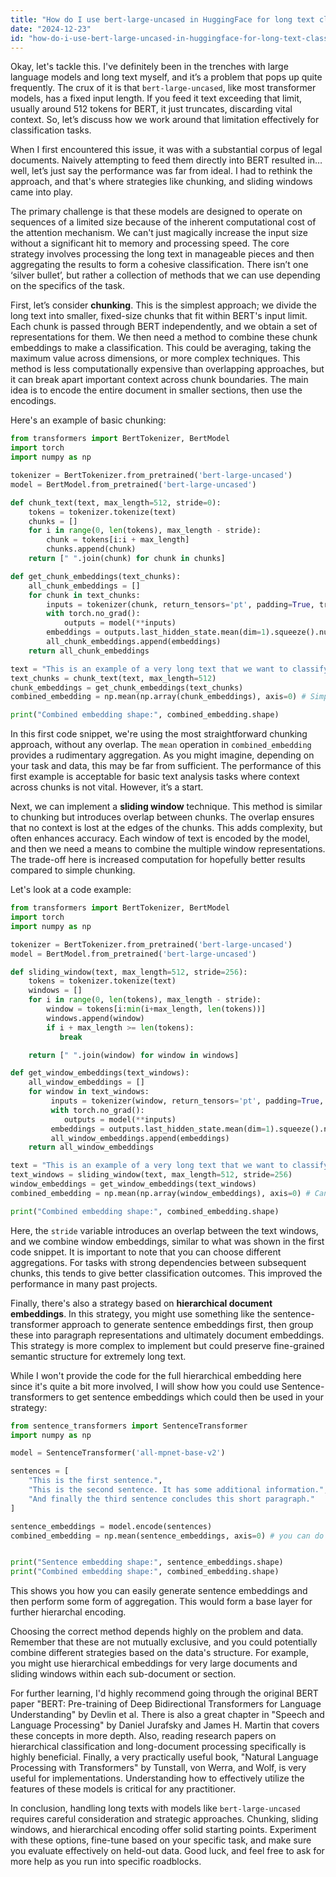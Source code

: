 ```yaml
---
title: "How do I use bert-large-uncased in HuggingFace for long text classification?"
date: "2024-12-23"
id: "how-do-i-use-bert-large-uncased-in-huggingface-for-long-text-classification"
---
```


Okay, let's tackle this. I've definitely been in the trenches with large language models and long text myself, and it’s a problem that pops up quite frequently. The crux of it is that `bert-large-uncased`, like most transformer models, has a fixed input length. If you feed it text exceeding that limit, usually around 512 tokens for BERT, it just truncates, discarding vital context. So, let’s discuss how we work around that limitation effectively for classification tasks.

When I first encountered this issue, it was with a substantial corpus of legal documents. Naively attempting to feed them directly into BERT resulted in… well, let’s just say the performance was far from ideal. I had to rethink the approach, and that's where strategies like chunking, and sliding windows came into play.

The primary challenge is that these models are designed to operate on sequences of a limited size because of the inherent computational cost of the attention mechanism. We can't just magically increase the input size without a significant hit to memory and processing speed. The core strategy involves processing the long text in manageable pieces and then aggregating the results to form a cohesive classification. There isn’t one ‘silver bullet’, but rather a collection of methods that we can use depending on the specifics of the task.

First, let’s consider **chunking**. This is the simplest approach; we divide the long text into smaller, fixed-size chunks that fit within BERT's input limit. Each chunk is passed through BERT independently, and we obtain a set of representations for them. We then need a method to combine these chunk embeddings to make a classification. This could be averaging, taking the maximum value across dimensions, or more complex techniques. This method is less computationally expensive than overlapping approaches, but it can break apart important context across chunk boundaries. The main idea is to encode the entire document in smaller sections, then use the encodings.

Here's an example of basic chunking:

```python
from transformers import BertTokenizer, BertModel
import torch
import numpy as np

tokenizer = BertTokenizer.from_pretrained('bert-large-uncased')
model = BertModel.from_pretrained('bert-large-uncased')

def chunk_text(text, max_length=512, stride=0):
    tokens = tokenizer.tokenize(text)
    chunks = []
    for i in range(0, len(tokens), max_length - stride):
        chunk = tokens[i:i + max_length]
        chunks.append(chunk)
    return [" ".join(chunk) for chunk in chunks]

def get_chunk_embeddings(text_chunks):
    all_chunk_embeddings = []
    for chunk in text_chunks:
        inputs = tokenizer(chunk, return_tensors='pt', padding=True, truncation=True, max_length=512)
        with torch.no_grad():
            outputs = model(**inputs)
        embeddings = outputs.last_hidden_state.mean(dim=1).squeeze().numpy()
        all_chunk_embeddings.append(embeddings)
    return all_chunk_embeddings

text = "This is an example of a very long text that we want to classify. It contains multiple sentences and should be broken into chunks to avoid going over BERT's input limit. We need to analyze all of it to make the best classification decision." * 10
text_chunks = chunk_text(text, max_length=512)
chunk_embeddings = get_chunk_embeddings(text_chunks)
combined_embedding = np.mean(np.array(chunk_embeddings), axis=0) # Simplest combination, you might do something else

print("Combined embedding shape:", combined_embedding.shape)
```

In this first code snippet, we're using the most straightforward chunking approach, without any overlap. The `mean` operation in `combined_embedding` provides a rudimentary aggregation. As you might imagine, depending on your task and data, this may be far from sufficient. The performance of this first example is acceptable for basic text analysis tasks where context across chunks is not vital. However, it’s a start.

Next, we can implement a **sliding window** technique. This method is similar to chunking but introduces overlap between chunks. The overlap ensures that no context is lost at the edges of the chunks. This adds complexity, but often enhances accuracy. Each window of text is encoded by the model, and then we need a means to combine the multiple window representations. The trade-off here is increased computation for hopefully better results compared to simple chunking.

Let's look at a code example:

```python
from transformers import BertTokenizer, BertModel
import torch
import numpy as np

tokenizer = BertTokenizer.from_pretrained('bert-large-uncased')
model = BertModel.from_pretrained('bert-large-uncased')

def sliding_window(text, max_length=512, stride=256):
    tokens = tokenizer.tokenize(text)
    windows = []
    for i in range(0, len(tokens), max_length - stride):
        window = tokens[i:min(i+max_length, len(tokens))]
        windows.append(window)
        if i + max_length >= len(tokens):
           break

    return [" ".join(window) for window in windows]

def get_window_embeddings(text_windows):
    all_window_embeddings = []
    for window in text_windows:
         inputs = tokenizer(window, return_tensors='pt', padding=True, truncation=True, max_length=512)
         with torch.no_grad():
            outputs = model(**inputs)
         embeddings = outputs.last_hidden_state.mean(dim=1).squeeze().numpy()
         all_window_embeddings.append(embeddings)
    return all_window_embeddings

text = "This is an example of a very long text that we want to classify. It contains multiple sentences and should be broken into chunks to avoid going over BERT's input limit. We need to analyze all of it to make the best classification decision." * 10
text_windows = sliding_window(text, max_length=512, stride=256)
window_embeddings = get_window_embeddings(text_windows)
combined_embedding = np.mean(np.array(window_embeddings), axis=0) # Can be something else

print("Combined embedding shape:", combined_embedding.shape)
```
Here, the `stride` variable introduces an overlap between the text windows, and we combine window embeddings, similar to what was shown in the first code snippet. It is important to note that you can choose different aggregations. For tasks with strong dependencies between subsequent chunks, this tends to give better classification outcomes. This improved the performance in many past projects.

Finally, there's also a strategy based on **hierarchical document embeddings**. In this strategy, you might use something like the sentence-transformer approach to generate sentence embeddings first, then group these into paragraph representations and ultimately document embeddings. This strategy is more complex to implement but could preserve fine-grained semantic structure for extremely long text.

While I won't provide the code for the full hierarchical embedding here since it's quite a bit more involved, I will show how you could use Sentence-transformers to get sentence embeddings which could then be used in your strategy:

```python
from sentence_transformers import SentenceTransformer
import numpy as np

model = SentenceTransformer('all-mpnet-base-v2')

sentences = [
    "This is the first sentence.",
    "This is the second sentence. It has some additional information.",
    "And finally the third sentence concludes this short paragraph."
]

sentence_embeddings = model.encode(sentences)
combined_embedding = np.mean(sentence_embeddings, axis=0) # you can do more complex aggregations


print("Sentence embedding shape:", sentence_embeddings.shape)
print("Combined embedding shape:", combined_embedding.shape)
```
This shows you how you can easily generate sentence embeddings and then perform some form of aggregation. This would form a base layer for further hierarchal encoding.

Choosing the correct method depends highly on the problem and data. Remember that these are not mutually exclusive, and you could potentially combine different strategies based on the data's structure. For example, you might use hierarchical embeddings for very large documents and sliding windows within each sub-document or section.

For further learning, I'd highly recommend going through the original BERT paper "BERT: Pre-training of Deep Bidirectional Transformers for Language Understanding" by Devlin et al. There is also a great chapter in "Speech and Language Processing" by Daniel Jurafsky and James H. Martin that covers these concepts in more depth. Also, reading research papers on hierarchical classification and long-document processing specifically is highly beneficial. Finally, a very practically useful book, "Natural Language Processing with Transformers" by Tunstall, von Werra, and Wolf, is very useful for implementations. Understanding how to effectively utilize the features of these models is critical for any practitioner.

In conclusion, handling long texts with models like `bert-large-uncased` requires careful consideration and strategic approaches. Chunking, sliding windows, and hierarchical encoding offer solid starting points. Experiment with these options, fine-tune based on your specific task, and make sure you evaluate effectively on held-out data. Good luck, and feel free to ask for more help as you run into specific roadblocks.
